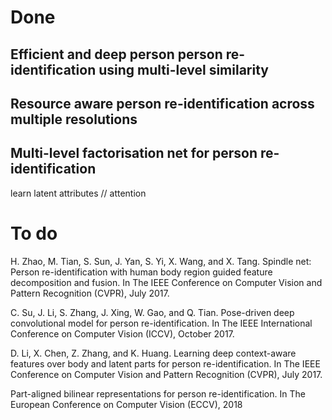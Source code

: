 # Done

## Efficient and deep person person re-identification using multi-level similarity

## Resource aware person re-identification across multiple resolutions

## Multi-level factorisation net for person re-identification

learn latent attributes // attention

# To do

H. Zhao, M. Tian, S. Sun, J. Yan, S. Yi, X. Wang, and X. Tang. Spindle net: Person re-identification with human body region guided feature decomposition and fusion. In The IEEE Conference on Computer Vision and Pattern Recognition (CVPR), July 2017.

C. Su, J. Li, S. Zhang, J. Xing, W. Gao, and Q. Tian. Pose-driven deep convolutional model for person re-identification. In The IEEE International Conference on Computer Vision (ICCV), October 2017.

D. Li, X. Chen, Z. Zhang, and K. Huang. Learning deep context-aware features over body and latent parts for person re-identification. In The IEEE Conference on Computer Vision and Pattern Recognition (CVPR), July 2017. 

Part-aligned bilinear representations for person re-identification. In The European Conference on Computer Vision (ECCV), 2018